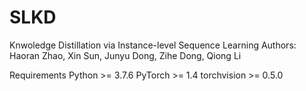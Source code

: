 # SLKD
Knwoledge Distillation via Instance-level Sequence Learning
Authors: Haoran Zhao, Xin Sun, Junyu Dong, Zihe Dong, Qiong Li

Requirements
Python >= 3.7.6
PyTorch >= 1.4
torchvision >= 0.5.0

